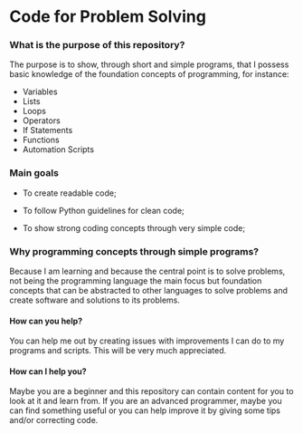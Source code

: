 # Code for Problem Solving


### What is the purpose of this repository?

The purpose is to show, through short and simple programs, that I possess basic knowledge of the foundation concepts of programming, for instance:

- Variables
- Lists
- Loops
- Operators
- If Statements
- Functions
- Automation Scripts

### Main goals

  * To create readable code;
  
  * To follow Python guidelines for clean code;
  
  * To show strong coding concepts through very simple code;
    

### Why programming concepts through simple programs?

Because I am learning and because the central point is to solve problems, not being the programming language the main focus but foundation concepts that can be abstracted to other languages to solve problems and create software and solutions to its problems.
    
#### How can you help?

You can help me out by creating issues with improvements I can do to my programs and scripts. This will be very much appreciated. 

#### How can I help you?

Maybe you are a beginner and this repository can contain content for you to look at it and learn from. If you are an advanced programmer, maybe you can find something useful or you can help improve it by giving some tips and/or correcting code. 
